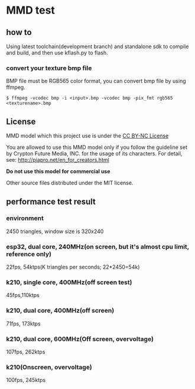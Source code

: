 # MMD test

## how to
Using latest toolchain(development branch) and standalone sdk to compile and build, and then use kflash.py to flash.


### convert your texture bmp file
BMP file must be RGB565 color format, you can convert bmp file by using ffmpeg.
```
$ ffmpeg -vcodec bmp -i <input>.bmp -vcodec bmp -pix_fmt rgb565 <texturename>.bmp
```


## License
MMD model which this project use is under the [CC BY-NC License](https://piapro.net/intl/en_for_creators.html)

You are allowed to use this MMD model only if you follow the guideline
set by Crypton Future Media, INC. for the usage of its characters.
For detail, see: http://piapro.net/en_for_creators.html


**Do not use this model for commercial use**


Other source files distributed under the MIT license.


## performance test result
### environment
2450 triangles, window size is 320x240
### esp32, dual core, 240MHz(on screen, but it's almost cpu limit, reference only)
22fps, 54ktps(K triangles per seconds; 22*2450=54k)
### k210, single core, 400MHz(off screen test)
45fps,110ktps
### k210, dual core, 400MHz(off screen)
71fps, 173ktps
### k210, dual core, 600MHz(Off screen, overvoltage)
107fps, 262ktps
### k210(Onscreen, overvoltage)
100fps, 245ktps
